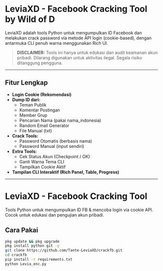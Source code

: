 # LeviaXD - Facebook Cracking Tool by Wild of D

LeviaXD adalah tools Python untuk mengumpulkan ID Facebook dan melakukan crack password via metode API login (cookie-based), dengan antarmuka CLI penuh warna menggunakan Rich UI.

> **DISCLAIMER:** Tools ini hanya untuk edukasi dan audit keamanan akun pribadi. Dilarang digunakan untuk aktivitas ilegal. Segala risiko ditanggung pengguna.

---

## Fitur Lengkap

- **Login Cookie (Rekomendasi)**
- **Dump ID dari:**
  - Teman Publik
  - Komentar Postingan
  - Member Grup
  - Pencarian Nama (pakai nama_indonesia)
  - Random Email Generator
  - File Manual (txt)
- **Crack Tools:**
  - Password Otomatis (berbasis nama)
  - Password Manual (input sendiri)
- **Extra Tools:**
  - Cek Status Akun (Checkpoint / OK)
  - Ganti Warna Tema CLI
  - Tampilkan Cookie Aktif
- **Tampilan CLI Interaktif (Rich Panel, Table, Progress)**

---

# LeviaXD - Facebook Cracking Tool

Tools Python untuk mengumpulkan ID FB & mencoba login via cookie API.
Cocok untuk edukasi dan pengujian akun pribadi.

## Cara Pakai
```bash
pkg update && pkg upgrade
pkg install python git -y
git clone https://github.com/Tante-LeviaXD/crackfb.git
cd crackfb
pip install -r requirements.txt
python Levia_enc.py

